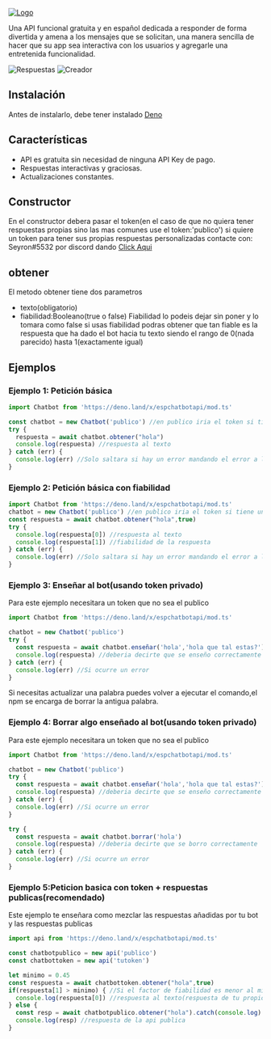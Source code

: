 [![Logo](https://i.imgur.com/r74nCr1.png)](https://www.npmjs.com/package/espchatbotapi/)

Una API funcional gratuita y en español dedicada a responder de forma divertida y amena a los mensajes que se solicitan, una manera sencilla de hacer que su app sea interactiva con los usuarios y agregarle una entretenida funcionalidad.

  ![Respuestas](https://raster.shields.io/badge/Respuestas-2083-yellow)
  ![Creador](https://raster.shields.io/static/v1?label=Creador&message=Seyron#5532&color=RED?style=flat&logo=appveyor)

## Instalación
Antes de instalarlo, debe tener instalado [Deno](https://deno.land)

## Características
* API es gratuita sin necesidad de ninguna API Key de pago.
* Respuestas interactivas y graciosas.
* Actualizaciones constantes.

## Constructor
En el constructor debera pasar el token(en el caso de que no quiera tener respuestas propias sino las mas comunes use el token:'publico') si quiere un token para tener sus propias respuestas personalizadas contacte con: Seyron#5532 por discord dando [Click Aqui](https://discord.gg/pzg3RmN)

## obtener
El metodo obtener tiene dos parametros
* texto(obligatorio)
* fiabilidad:Booleano(true o false)
Fiabilidad lo podeis dejar sin poner y lo tomara como false
si usas fiabilidad podras obtener que tan fiable es la respuesta que ha dado el bot hacia tu texto siendo el rango de 0(nada parecido) hasta 1(exactamente igual)

## Ejemplos

### Ejemplo 1: Petición básica
```js
import Chatbot from 'https://deno.land/x/espchatbotapi/mod.ts' 

const chatbot = new Chatbot('publico') //en publico iria el token si tiene uno propio
try {
  respuesta = await chatbot.obtener("hola")
  console.log(respuesta) //respuesta al texto
} catch (err) {
  console.log(err) //Solo saltara si hay un error mandando el error a la consola
}
```
### Ejemplo 2: Petición básica con fiabilidad
```js
import Chatbot from 'https://deno.land/x/espchatbotapi/mod.ts'  
chatbot = new Chatbot('publico') //en publico iria el token si tiene uno propio
const respuesta = await chatbot.obtener("hola",true)
try {
  console.log(respuesta[0]) //respuesta al texto
  console.log(respuesta[1]) //fiabilidad de la respuesta
} catch (err) {
  console.log(err) //Solo saltara si hay un error mandando el error a la consola
}
```

### Ejemplo 3: Enseñar al bot(usando token privado)
Para este ejemplo necesitara un token que no sea el publico
```js
import Chatbot from 'https://deno.land/x/espchatbotapi/mod.ts'

chatbot = new Chatbot('publico')
try {
  const respuesta = await chatbot.enseñar('hola','hola que tal estas?')
  console.log(respuesta) //deberia decirte que se enseño correctamente
} catch (err) {
  console.log(err) //Si ocurre un error
}
```
Si necesitas actualizar una palabra puedes volver a ejecutar el comando,el npm se encarga de borrar la antigua palabra.
### Ejemplo 4: Borrar algo enseñado al bot(usando token privado)
Para este ejemplo necesitara un token que no sea el publico
```js
import Chatbot from 'https://deno.land/x/espchatbotapi/mod.ts'  

chatbot = new Chatbot('publico')
try {
  const respuesta = await chatbot.enseñar('hola','hola que tal estas?')
  console.log(respuesta) //deberia decirte que se enseño correctamente
} catch (err) {
  console.log(err) //Si ocurre un error
}

try {
  const respuesta = await chatbot.borrar('hola')
  console.log(respuesta) //deberia decirte que se borro correctamente
} catch (err) { 
  console.log(err) //Si ocurre un error
}
```

### Ejemplo 5:Peticion basica con token + respuestas publicas(recomendado)
Este ejemplo te enseñara como mezclar las respuestas añadidas por tu bot y las respuestas publicas
```js
import api from 'https://deno.land/x/espchatbotapi/mod.ts'  

const chatbotpublico = new api('publico')
const chatbottoken = new api('tutoken')

let minimo = 0.45
const respuesta = await chatbottoken.obtener("hola",true)
if(respuesta[1] > minimo) { //Si el factor de fiabilidad es menor al minimo definido previamente usara la respuesta de la api publica
  console.log(respuesta[0]) //respuesta al texto(respuesta de tu propio bot)
} else {
  const resp = await chatbotpublico.obtener("hola").catch(console.log)
  console.log(resp) //respuesta de la api publica
}

```